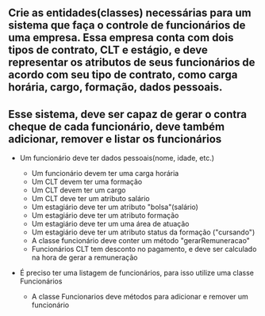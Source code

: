 ## Crie as entidades(classes) necessárias para um sistema que faça o controle de funcionários de uma empresa. Essa empresa conta com dois tipos de contrato, CLT e estágio, e deve representar os atributos de seus funcionários de acordo com seu tipo de contrato, como carga horária, cargo, formação, dados pessoais.

## Esse sistema, deve ser capaz de gerar o contra cheque de cada funcionário, deve também adicionar, remover e listar os funcionários

* Um funcionário deve ter dados pessoais(nome, idade, etc.)
    * Um funcionário devem ter uma carga horária
    * Um CLT devem ter uma formação
    * Um CLT devem ter um cargo
    * Um CLT deve ter um atributo salário
    * Um estagiário deve ter um atributo "bolsa"(salário)
    * Um estagiário deve ter um atributo formação
    * Um estagiário deve ter um uma área de atuação
    * Um estagiário deve ter um atributo status da formação ("cursando")
    * A classe funcionário deve conter um método "gerarRemuneracao"
    * Funcionários CLT tem desconto no pagamento, e deve ser calculado na hora de gerar a remuneração

* É preciso ter uma listagem de funcionários, para isso utilize uma classe Funcionários 
    * A classe Funcionarios deve métodos para adicionar e remover um funcionário